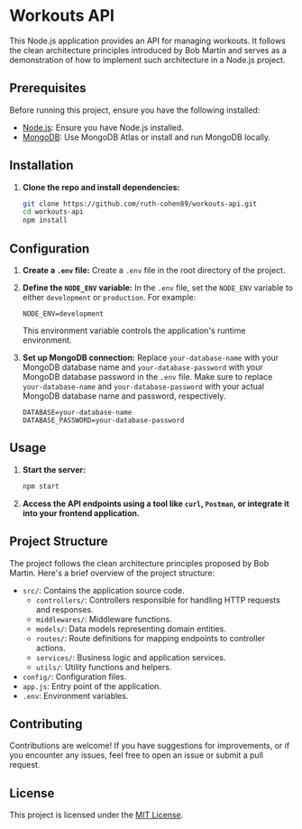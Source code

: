 # Workouts API

This Node.js application provides an API for managing workouts. It follows the clean architecture principles introduced by Bob Martin and serves as a demonstration of how to implement such architecture in a Node.js project.

## Prerequisites

Before running this project, ensure you have the following installed:

- [Node.js](https://nodejs.org/en/): Ensure you have Node.js installed.
- [MongoDB](https://www.mongodb.com/): Use MongoDB Atlas or install and run MongoDB locally.

## Installation

1. **Clone the repo and install dependencies:**

   ```bash
   git clone https://github.com/ruth-cohen89/workouts-api.git
   cd workouts-api
   npm install
   ```

## Configuration

1. **Create a `.env` file:**
   Create a `.env` file in the root directory of the project.

2. **Define the `NODE_ENV` variable:**
   In the `.env` file, set the `NODE_ENV` variable to either `development` or `production`. For example:

   ```
   NODE_ENV=development
   ```

   This environment variable controls the application's runtime environment.

3. **Set up MongoDB connection:**
   Replace `your-database-name` with your MongoDB database name and `your-database-password` with your MongoDB database password in the `.env` file. Make sure to replace `your-database-name` and `your-database-password` with your actual MongoDB database name and password, respectively.

   ```
   DATABASE=your-database-name
   DATABASE_PASSWORD=your-database-password
   ```

## Usage

1. **Start the server:**

   ```bash
   npm start

   ```

2. **Access the API endpoints using a tool like `curl`, `Postman`, or integrate it into your frontend application.**

## Project Structure

The project follows the clean architecture principles proposed by Bob Martin. Here's a brief overview of the project structure:

- `src/`: Contains the application source code.
  - `controllers/`: Controllers responsible for handling HTTP requests and responses.
  - `middlewares/`: Middleware functions.
  - `models/`: Data models representing domain entities.
  - `routes/`: Route definitions for mapping endpoints to controller actions.
  - `services/`: Business logic and application services.
  - `utils/`: Utility functions and helpers.
- `config/`: Configuration files.
- `app.js`: Entry point of the application.
- `.env`: Environment variables.

## Contributing

Contributions are welcome! If you have suggestions for improvements, or if you encounter any issues, feel free to open an issue or submit a pull request.

## License

This project is licensed under the [MIT License](LICENSE).

```

```
